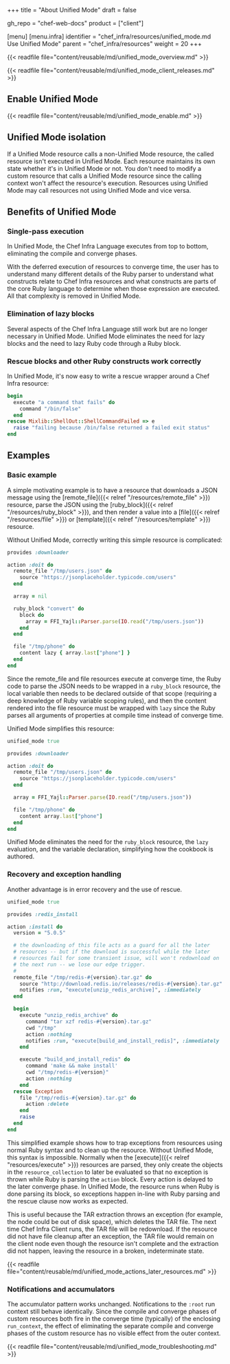 +++
title = "About Unified Mode"
draft = false

gh_repo = "chef-web-docs"
product = ["client"]

[menu]
  [menu.infra]
    identifier = "chef_infra/resources/unified_mode.md Use Unified Mode"
    parent = "chef_infra/resources"
    weight = 20
+++

{{< readfile file="content/reusable/md/unified_mode_overview.md" >}}

{{< readfile file="content/reusable/md/unified_mode_client_releases.md" >}}

## Enable Unified Mode

{{< readfile file="content/reusable/md/unified_mode_enable.md" >}}

## Unified Mode isolation

If a Unified Mode resource calls a non-Unified Mode resource, the called resource isn't executed in Unified Mode.
Each resource maintains its own state whether it's in Unified Mode or not.
You don't need to modify a custom resource that calls a Unified Mode resource since the calling context won't affect the resource's execution.
Resources using Unified Mode may call resources not using Unified Mode and vice versa.

## Benefits of Unified Mode

### Single-pass execution

In Unified Mode, the Chef Infra Language executes from top to bottom, eliminating the compile and converge phases.

With the deferred execution of resources to converge time, the user has to understand many different details of the Ruby parser to understand what constructs relate to Chef Infra resources and what constructs are parts of the core Ruby language to determine when those expression are executed. All that complexity is removed in Unified Mode.

### Elimination of lazy blocks

Several aspects of the Chef Infra Language still work but are no longer necessary in Unified Mode.
Unified Mode eliminates the need for lazy blocks and the need to lazy Ruby code through a Ruby block.

### Rescue blocks and other Ruby constructs work correctly

In Unified Mode, it's now easy to write a rescue wrapper around a Chef Infra resource:

```ruby
begin
  execute "a command that fails" do
    command "/bin/false"
  end
rescue Mixlib::ShellOut::ShellCommandFailed => e
  raise "failing because /bin/false returned a failed exit status"
end
```

## Examples

### Basic example

A simple motivating example is to have a resource that downloads a JSON message using the [remote_file]({{< relref "/resources/remote_file" >}}) resource, parse the JSON using the [ruby_block]({{< relref "/resources/ruby_block" >}}), and then render a value into a [file]({{< relref "/resources/file" >}}) or [template]({{< relref "/resources/template" >}}) resource.

Without Unified Mode, correctly writing this simple resource is complicated:

```ruby
provides :downloader

action :doit do
  remote_file "/tmp/users.json" do
    source "https://jsonplaceholder.typicode.com/users"
  end

  array = nil

  ruby_block "convert" do
    block do
      array = FFI_Yajl::Parser.parse(IO.read("/tmp/users.json"))
    end
  end

  file "/tmp/phone" do
    content lazy { array.last["phone"] }
  end
end
```

Since the remote_file and file resources execute at converge time, the Ruby code to parse the JSON needs to be wrapped in a `ruby_block` resource, the local variable then needs to be declared outside of that scope (requiring a deep knowledge of Ruby variable scoping rules), and then the content rendered into the file resource must be wrapped with `lazy` since the Ruby parses all arguments of properties at compile time instead of converge time.

Unified Mode simplifies this resource:

```ruby
unified_mode true

provides :downloader

action :doit do
  remote_file "/tmp/users.json" do
    source "https://jsonplaceholder.typicode.com/users"
  end

  array = FFI_Yajl::Parser.parse(IO.read("/tmp/users.json"))

  file "/tmp/phone" do
    content array.last["phone"]
  end
end
```

Unified Mode eliminates the need for the `ruby_block` resource, the `lazy` evaluation, and the variable declaration, simplifying how the cookbook is authored.

### Recovery and exception handling

Another advantage is in error recovery and the use of rescue.

```ruby
unified_mode true

provides :redis_install

action :install do
  version = "5.0.5"

  # the downloading of this file acts as a guard for all the later
  # resources -- but if the download is successful while the later
  # resources fail for some transient issue, will won't redownload on
  # the next run -- we lose our edge trigger.
  #
  remote_file "/tmp/redis-#{version}.tar.gz" do
    source "http://download.redis.io/releases/redis-#{version}.tar.gz"
    notifies :run, "execute[unzip_redis_archive]", :immediately
  end

  begin
    execute "unzip_redis_archive" do
      command "tar xzf redis-#{version}.tar.gz"
      cwd "/tmp"
      action :nothing
      notifies :run, "execute[build_and_install_redis]", :immediately
    end

    execute "build_and_install_redis" do
      command 'make && make install'
      cwd "/tmp/redis-#{version}"
      action :nothing
    end
  rescue Exception
    file "/tmp/redis-#{version}.tar.gz" do
      action :delete
    end
    raise
  end
end
```

This simplified example shows how to trap exceptions from resources using normal Ruby syntax and to clean up the resource. Without Unified Mode, this syntax is impossible. Normally when the [execute]({{< relref "resources/execute" >}}) resources are parsed, they only create the objects in the `resource_collection` to later be evaluated so that no exception is thrown while Ruby is parsing the `action` block. Every action is delayed to the later converge phase. In Unified Mode, the resource runs when Ruby is done parsing its block, so exceptions happen in-line with Ruby parsing and the rescue clause now works as expected.

This is useful because the TAR extraction throws an exception (for example, the node could be out of disk space), which deletes the TAR file. The next time Chef Infra Client runs, the TAR file will be redownload. If the resource did not have file cleanup after an exception, the TAR file would remain on the client node even though the resource isn't complete and the extraction did not happen, leaving the resource in a broken, indeterminate state.

{{< readfile file="content/reusable/md/unified_mode_actions_later_resources.md" >}}

### Notifications and accumulators

The accumulator pattern works unchanged. Notifications to the `:root` run context still behave identically. Since the compile and converge phases of custom resources both fire in the converge time (typically) of the enclosing `run_context`, the effect of eliminating the separate compile and converge phases of the custom resource has no visible effect from the outer context.

{{< readfile file="content/reusable/md/unified_mode_troubleshooting.md" >}}
